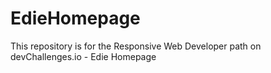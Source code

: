 # EdieHomepage
This repository is for the Responsive Web Developer path on devChallenges.io - Edie Homepage
